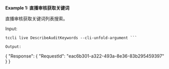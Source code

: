**Example 1: 直播审核获取关键词**

直播审核获取关键词列表搜索。

Input: 

```
tccli live DescribeAuditKeywords --cli-unfold-argument ```

Output: 
```
{
    "Response": {
        "RequestId": "eac6b301-a322-493a-8e36-83b295459397"
    }
}
```

